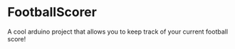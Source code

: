 # FootballScorer
A cool arduino project that allows you to keep track of your current football score!
